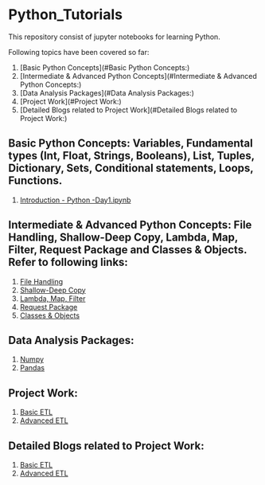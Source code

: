 # Python_Tutorials

This repository consist of jupyter notebooks for learning Python.

Following topics have been covered so far:
1. [Basic Python Concepts](#Basic Python Concepts:)
1. [Intermediate & Advanced Python Concepts](#Intermediate & Advanced Python Concepts:)
1. [Data Analysis Packages](#Data Analysis Packages:)
1. [Project Work](#Project Work:)
1. [Detailed Blogs related to Project Work](#Detailed Blogs related to Project Work:)

## Basic Python Concepts: Variables, Fundamental types (Int, Float, Strings, Booleans), List, Tuples, Dictionary, Sets, Conditional statements, Loops, Functions.
1. [Introduction - Python -Day1.ipynb](https://github.com/diljeet1994/Python_Tutorials/blob/master/Introduction%20-%20Python%20-Day1.ipynb)

## Intermediate & Advanced Python Concepts: File Handling, Shallow-Deep Copy, Lambda, Map, Filter, Request Package and Classes & Objects. Refer to following links:
1. [File Handling](https://github.com/diljeet1994/Python_Tutorials/blob/master/FILE%20Input%20Output.ipynb)
1. [Shallow-Deep Copy](https://github.com/diljeet1994/Python_Tutorials/blob/master/Shallow-Deep%20Copy.ipynb)
1. [Lambda, Map, Filter](https://github.com/diljeet1994/Python_Tutorials/blob/master/lambda%2C%20map%2C%20filter.ipynb)
1. [Request Package](https://github.com/diljeet1994/Python_Tutorials/blob/master/Requests%20Package.ipynb)
1. [Classes & Objects](https://github.com/diljeet1994/Python_Tutorials/blob/master/7-Classes-finished.ipynb)

## Data Analysis Packages:
1. [Numpy](https://github.com/diljeet1994/Python_Tutorials/blob/master/Data%20Analysis%20Packages/Numpy.ipynb)
1. [Pandas](https://github.com/diljeet1994/Python_Tutorials/blob/master/Data%20Analysis%20Packages/Pandas.ipynb)

## Project Work:
1. [Basic ETL](https://github.com/diljeet1994/Python_Tutorials/tree/master/Projects/Basic%20ETL)
1. [Advanced ETL](https://github.com/diljeet1994/Python_Tutorials/tree/master/Projects/Advanced%20ETL)

## Detailed Blogs related to Project Work:
1. [Basic ETL](https://medium.com/datadriveninvestor/understanding-extract-transform-and-load-etl-and-its-necessity-in-data-analytics-world-with-an-64346016153d)
1. [Advanced ETL](https://medium.com/datadriveninvestor/complete-data-analytics-solution-using-etl-pipeline-in-python-edd6580de24b)

